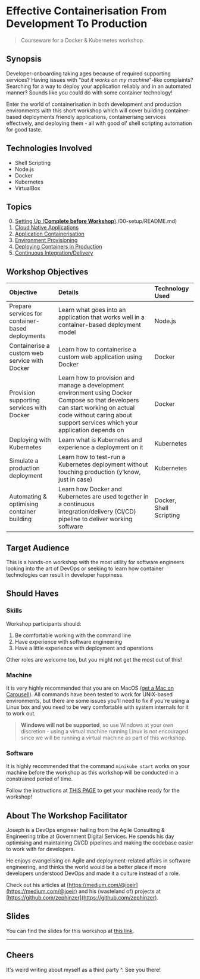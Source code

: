 # Effective Containerisation From Development To Production
> Courseware for a Docker & Kubernetes workshop.

## Synopsis
Developer-onboarding taking ages because of required supporting services? Having issues with "*but it works on my machine*"-like complaints? Searching for a way to deploy your application reliably and in an automated manner? Sounds like you could do with some container technology!

Enter the world of containerisation in both development and production environments with this short workshop which will cover building container-based deployments friendly applications, containerising services effectively, and deploying them - all with good ol' shell scripting automation for good taste.

## Technologies Involved
- Shell Scripting
- Node.js
- Docker
- Kubernetes
- VirtualBox

## Topics
0. [Setting Up (**Complete before Workshop**)]()./00-setup/README.md)
1. [Cloud Native Applications](./01-application/README.md)
2. [Application Containerisation](./02-containerising/README.md)
3. [Environment Provisioning](./03-provisioning/README.md)
4. [Deploying Containers in Production](./04-deploying/README.md)
5. [Continuous Integration/Delivery](./05-cicd/README.md)

## Workshop Objectives

| Objective | Details | Technology Used |
| :-------- | :------ | :-------------- |
| Prepare services for container-based deployments | Learn what goes into an application that works well in a container-based deployment model| Node.js |
| Containerise a custom web service with Docker | Learn how to containerise a custom web application using Docker | Docker |
| Provision supporting services with Docker | Learn how to provision and manage a development environment using Docker Compose so that developers can start working on actual code without caring about support services which your application depends on | Docker |
| Deploying with Kubernetes | Learn what is Kubernetes and experience a deployment on it | Kubernetes |
| Simulate a production deployment | Learn how to test-run a Kubernetes deployment without touching production (y'know, just in case) | Kubernetes |
| Automating & optimising container building | Learn how Docker and Kubernetes are used together in a continuous integration/delivery (CI/CD) pipeline to deliver working software | Docker, Shell Scripting |

## Target Audience
This is a hands-on workshop with the most utility for software engineers looking into the art of DevOps or seeking to learn how container technologies can result in developer happiness.

## Should Haves
### Skills
Workshop participants should:
1. Be comfortable working with the command line
2. Have experience with software engineering
3. Have a little experience with deployment and operations

Other roles are welcome too, but you might not get the most out of this!

### Machine
It is very highly recommended that you are on MacOS ([get a Mac on Carousell](https://sg.carousell.com/search/products/?query=macbook%20pro%202015)). All commands have been tested to work for UNIX-based environments, but there are some issues you'll need to fix if you're using a Linux box and you need to be very comfortable with system internals for it to work out.

> **Windows will not be supported**, so use Windows at your own discretion - using a virtual machine running Linux is not encouraged since we will be running a virtual machine as part of this workshop. 

### Software
It is highly recommended that the command `minikube start` works on your machine before the workshop as this workshop will be conducted in a constrained period of time.

Follow the instructions at [THIS PAGE](./00-setup/README.md) to get your machine ready for the workshop!

## About The Workshop Facilitator
Joseph is a DevOps engineer hailing from the Agile Consulting & Engineering tribe at Government Digital Services. He spends his day optimising and maintaining CI/CD pipelines and making the codebase easier to work with for developers.

He enjoys evangelising on Agile and deployment-related affairs in software engineering, and thinks the world would be a better place if more developers understood DevOps and made it a culture instead of a role.

Check out his articles at [https://medium.com/@joeir](https://medium.com/@joeir) and his (wasteland of) projects at [https://github.com/zephinzer](https://github.com/zephinzer).

## Slides
You can find the slides for this workshop at [this link](http://bit.ly/gtcdk8s).

- - -

## Cheers
It's weird writing about myself as a third party ^. See you there!
